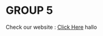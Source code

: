 # GROUP 5
Check our website : <a href="https://group5-github-io.github.io/group5.github.io/">Click Here</a>
hallo